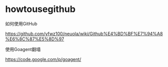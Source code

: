 howtousegithub
==============

如何使用GitHub

https://github.com/yfwz100/neuola/wiki/Github%E4%BD%BF%E7%94%A8%E6%8C%87%E5%8D%97

使用Goagent翻墙

https://code.google.com/p/goagent/


